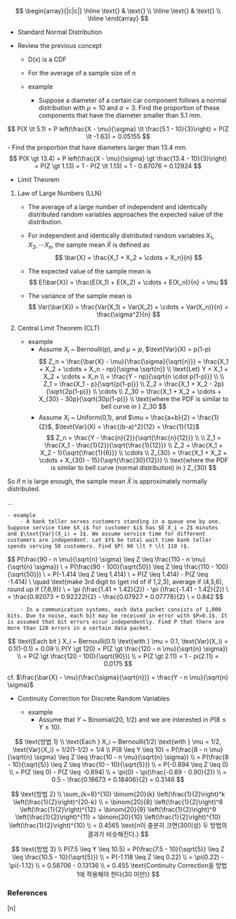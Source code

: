 $$
\begin{array}{|c|c|}
\hline
\text{} & \text{} \\
\hline
\text{} & \text{} \\
\hline
\end{array}
$$

* Standard Normal Distribution
- Review the previous concept
    - D(x) is a CDF

    - For the average of a sample size of n

    - example
        - Suppose a diameter of a certain car component follows a normal distribution with $\mu = 10$ and $\sigma = 3$. Find the proportion of these components that have the diameter smaller than 5.1 mm.

$$
P(X \lt 5.1) = P left(\frac{X - \mu}{\sigma} \lt \frac{5.1 - 10}{3}\right) = P(Z \lt -1.63) = 0.05155
$$
            - Find the proportion that have diameters larger than 13.4 mm.
$$
P(X \gt 13.4) = P left(\frac{X - \mu}{\sigma} \gt \frac{13.4 - 10}{3}\right) = P(Z \gt 1.13) = 1 - P(Z \lt 1.13) = 1 - 0.87076 = 0.12924
$$

* Limit Theorem

1. Law of Large Numbers (LLN)
    - The average of a large number of independent and identically distributed random variables approaches the expected value of the distribution.

    - For independent and identically distributed random variables $X_1, X_2, \cdots X_n$, the sample mean $\bar{X}$ is defined as
$$
\bar{X} = \frac{X_1 + X_2 + \cdots + X_n}{n}
$$
    - The expected value of the sample mean is
$$
E(\bar{X}) = \frac{E(X_1) + E(X_2) + \cdots + E(X_n)}{n} = \mu
$$
    - The variance of the sample mean is
$$
Var(\bar{X}) = \frac{Var(X_1) + Var(X_2) + \cdots + Var(X_n)}{n} = \frac{\sigma^2}{n}
$$


2. Central Limit Theorem (CLT)

    - example
        - Assume $X_i$ ~ Bernoulli(p), and $\mu = p$, $\text{Var}(X) = p(1-p)
$$
Z_n = \frac{\bar{X} - \mu}{\frac{\sigma}{\sqrt{n}}} = \frac{X_1 + X_2 + \cdots + X_n - np}{\sigma \sqrt{n}} \\
\text{Let} Y = X_1 + X_2 + \cdots + X_n \\
= \frac{Y - np}{\sqrt{n \cdot p(1-p)}} \\
\\
Z_1 = \frac{X_1 - p}{\sqrt{p(1-p)}} \\
Z_2 = \frac{X_1 + X_2 - 2p}{\sqrt{2p(1-p)}} \\
\cdots \\
Z_30 = \frac{X_1 + X_2 + \cdots + X_{30} - 30p}{\sqrt{30p(1-p)}} \\
\text{where the PDF is similar to bell curve in } Z_30
$$
        - Assume $X_i$ ~ Uniform(0,1), and $\mu = \frac{a+b}{2} = \frac{1}{2}$, $\text{Var}(X) = \frac{(b-a)^2}{12} = \frac{1}{12}$
$$
Z_n = \frac{Y - \frac{n}{2}}{\sqrt{\frac{n}{12}}} \\
\\
Z_1 = \frac{X_1 - \frac{1}{2}}{\sqrt{\frac{1}{12}}} \\
Z_2 = \frac{X_1 + X_2 - 1}{\sqrt{\frac{1}{6}}} \\
\cdots \\
Z_{30} = \frac{X_1 + X_2 + \cdots + X_{30} - 15}{\sqrt{\frac{30}{12}}} \\
\text{where the PDF is similar to bell curve (normal distribution) in } Z_{30}
$$

So if n is large enough, the sample mean $\bar{X}$ is approximately normally distributed.

...

    - example
        - A bank teller serves customers standing in a queue one by one. Suppose service time $X_i$ for customer $i$ has $E X_i = 2$ minutes and $\text{Var}(X_i) = 1$. We assume service time for different customers are independent. Let $Y$ be total wait time bank teller spends serving 50 customers. Find $P( 90 \lt Y \lt 110 )$.
$$
P(\frac{90 - n \mu}{\sqrt{n} \sigma} \leq Z \leq \frac{110 - n \mu}{\sqrt{n} \sigma}) \\
= P(\frac{90 - 100}{\sqrt{50}} \leq Z \leq \frac{110 - 100}{\sqrt{50}}) \\
= P(-1.414 \leq Z \leq 1.414) \\
= P(Z \leq 1.414) - P(Z \leq -1.414) \\
\quad \text{make 3rd digit to (get rid of if 1,2,3), average if (4,5,6), round up if (7,8,9)} \\
= \pi (\frac{1.41 + 1.42}{2}) - \pi (\frac{-1.41 - 1.42}{2}) \\
= \frac{0.92073 + 0.92222){2} - \frac{0.07927 + 0.07778}{2} \\
= 0.842
$$

        - In a communication systems, each data packet consists of 1,000 bits. Due to noise, each bit may be received in error with $P=0.1$. It is assumed that bit errors occur independently. Find P that there are more than 120 errors in a certain data packet.
$$
\text{Each bit } X_i ~ Bernoulli(0.1) \text{with } \mu = 0.1, \text{Var}(X_i) = 0.1(1-0.1) = 0.09 \\
P(Y \gt 120) = P(Z \gt \frac{120 - n \mu}{\sqrt{n} \sigma}) \\
= P(Z \gt \frac{120 - 100}{\sqrt{90}}) \\
= P(Z \gt 2.11) = 1 - pi(2.11) = 0.0175
$$

cf. $\frac{\bar{X} - \mu}{\frac{\sigma}{\sqrt{n}}} = \frac{Y - n \mu}{\sqrt{n} \sigma}$

- Continuity Correction for Discrete Random Variables

    - example
        - Assume that $Y$ ~ Binomial(20, 1/2) and we are interested in $P(8 \leq Y \leq 10)$.

$$
\text{방법 1} \\
\text{Each } X_i ~ Bernoulli(1/2) \text{with } \mu = 1/2, \text{Var}(X_i) = 1/2(1-1/2) = 1/4 \\
P(8 \leq Y \leq 10) = P(\frac{8 - n \mu}{\sqrt{n} \sigma} \leq Z \leq \frac{10 - n \mu}{\sqrt{n} \sigma}) \\
= P(\frac{8 - 10}{\sqrt{5}} \leq Z \leq \frac{10 - 10}{\sqrt{5}}) \\
= P(-0.894 \leq Z \leq 0) \\
= P(Z \leq 0) - P(Z \leq -0.894) \\
= \pi(0) - \pi(\frac{-0.89 - 0.90}{2}) \\
= 0.5 - \frac{0.18673 + 0.18406}{2} = 0.3146
$$

$$
\text{방법 2} \\
\sum_{k=8}^{10} \binom{20}{k} \left(\frac{1}{2}\right)^k \left(\frac{1}{2}\right)^{20-k} \\
= \binom{20}{8} \left(\frac{1}{2}\right)^8 \left(\frac{1}{2}\right)^{12} + \binom{20}{9} \left(\frac{1}{2}\right)^9 \left(\frac{1}{2}\right)^{11} + \binom{20}{10} \left(\frac{1}{2}\right)^{10} \left(\frac{1}{2}\right)^{10} \\
= 0.4565
\text{n이 충분히 크면(30이상) 두 방법의 결과가 비슷해진다.}
$$

$$
\text{방법 3} \\
P(7.5 \leq Y \leq 10.5) = P(\frac{7.5 - 10}{\sqrt{5}} \leq Z \leq \frac{10.5 - 10}{\sqrt{5}}) \\
= P(-1.118 \leq Z \leq 0.22) \\
= \pi(0.22) - \pi(-1.12) \\
= 0.58706 - 0.13136 \\
= 0.455
\text{Continuity Correction을 방법 1에 적용해야 한다(30 미만)}
$$






























### References

$\tag*{}\label{n} \text{[n] }$
